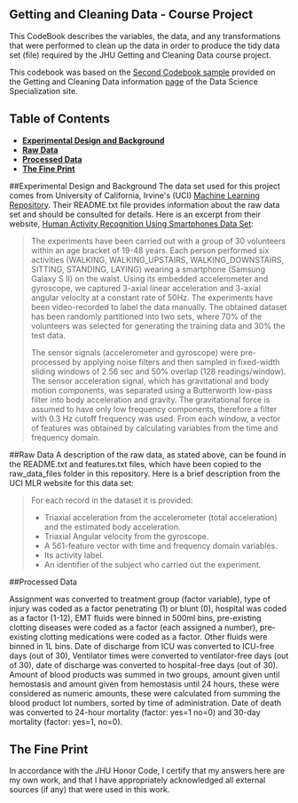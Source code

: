 ## Getting and Cleaning Data - Course Project

This CodeBook describes the variables, the data, and any transformations that were performed to clean up the data in order to produce the tidy data set (file) required by the JHU Getting and Cleaning Data course project.

This codebook was based on the [Second Codebook sample](https://gist.github.com/kirstenfrank/699abe3e16fd1dc36e5d) provided on the Getting and Cleaning Data information [page](http://datasciencespecialization.github.io/getclean/) of the Data Science Specialization site.

## Table of Contents

* [**Experimental Design and Background**](#experimental-design-and-background)
* [**Raw Data**](#raw-data)
* [**Processed Data**](#processed-data)
* [**The Fine Print**](#the-fine-print)


##Experimental Design and Background
The data set used for this project comes from University of California, Irvine's (UCI) [Machine Learning Repository](http://archive.ics.uci.edu/ml/index.html). Their README.txt file provides information about the raw data set and should be consulted for details. Here is an excerpt from their website, [Human Activity Recognition Using Smartphones Data Set](http://archive.ics.uci.edu/ml/datasets/Human+Activity+Recognition+Using+Smartphones):

> The experiments have been carried out with a group of 30 volunteers within an age bracket of 19-48 years. Each person performed six activities (WALKING, WALKING_UPSTAIRS, WALKING_DOWNSTAIRS, SITTING, STANDING, LAYING) wearing a smartphone (Samsung Galaxy S II) on the waist. Using its embedded accelerometer and gyroscope, we captured 3-axial linear acceleration and 3-axial angular velocity at a constant rate of 50Hz. The experiments have been video-recorded to label the data manually. The obtained dataset has been randomly partitioned into two sets, where 70% of the volunteers was selected for generating the training data and 30% the test data. 
> 
> The sensor signals (accelerometer and gyroscope) were pre-processed by applying noise filters and then sampled in fixed-width sliding windows of 2.56 sec and 50% overlap (128 readings/window). The sensor acceleration signal, which has gravitational and body motion components, was separated using a Butterworth low-pass filter into body acceleration and gravity. The gravitational force is assumed to have only low frequency components, therefore a filter with 0.3 Hz cutoff frequency was used. From each window, a vector of features was obtained by calculating variables from the time and frequency domain.


##Raw Data
A description of the raw data, as stated above, can be found in the README.txt and features.txt files, which have been copied to the raw\_data\_files folder in this repository. Here is a brief description from the UCI MLR website for this data set:

> For each record in the dataset it is provided:
> 
> - Triaxial acceleration from the accelerometer (total acceleration) and the estimated body acceleration. 
> - Triaxial Angular velocity from the gyroscope. 
> - A 561-feature vector with time and frequency domain variables. 
> - Its activity label. 
> - An identifier of the subject who carried out the experiment.


##Processed Data

Assignment was converted to treatment group (factor variable), type of injury was coded as a factor penetrating (1) or blunt (0), hospital was coded as a factor (1-12), EMT fluids were binned in 500ml bins, pre-existing clotting diseases were coded as a factor (each assigned a number), pre-existing clotting medications were coded as a factor. Other fluids were binned in 1L bins. Date of discharge from ICU was converted to ICU-free days (out of 30), Ventilator times were converted to ventilator-free days (out of 30), date of discharge was converted to hospital-free days (out of 30). Amount of blood products was summed in two groups, amount given until hemostasis and amount given from hemostasis until 24 hours, these were considered as numeric amounts, these were calculated from summing the blood product lot numbers, sorted by time of administration. Date of death was converted to 24-hour mortality (factor: yes=1 no=0) and 30-day mortality (factor: yes=1, no=0).

## The Fine Print
In accordance with the JHU Honor Code, I certify that my answers here are my own work, and that I have appropriately acknowledged all external sources (if any) that were used in this work.